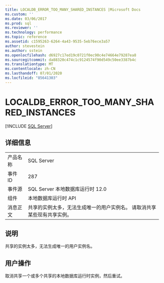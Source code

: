 ```yaml
---
title: LOCALDB_ERROR_TOO_MANY_SHARED_INSTANCES |Microsoft Docs
ms.custom: ''
ms.date: 03/06/2017
ms.prod: sql
ms.reviewer: ''
ms.technology: performance
ms.topic: reference
ms.assetid: c1595263-6264-4a43-9535-5eb76ece3a57
author: stevestein
ms.author: sstein
ms.openlocfilehash: d6927c17ed19c0721f0ec90c4e74664e79287ea8
ms.sourcegitcommit: da88320c474c1c9124574f90d549c50ee3387b4c
ms.translationtype: MT
ms.contentlocale: zh-CN
ms.lasthandoff: 07/01/2020
ms.locfileid: "85641303"
---
```

# <a name="localdb_error_too_many_shared_instances"></a>LOCALDB_ERROR_TOO_MANY_SHARED_INSTANCES
 [!INCLUDE [SQL Server](../../includes/applies-to-version/sqlserver.md)]
    
## <a name="details"></a>详细信息  
  
|||  
|-|-|  
|产品名称|SQL Server|  
|事件 ID|287|  
|事件源|SQL Server 本地数据库运行时 12.0|  
|组件|本地数据库运行时 API|  
|消息正文|共享的实例太多，无法生成唯一的用户实例名。 请取消共享某些现有共享实例。|  
  
## <a name="explanation"></a>说明  
 共享的实例太多，无法生成唯一的用户实例名。  
  
## <a name="user-action"></a>用户操作  
 取消共享一个或多个共享的本地数据库运行时实例，然后重试。  
  
  
